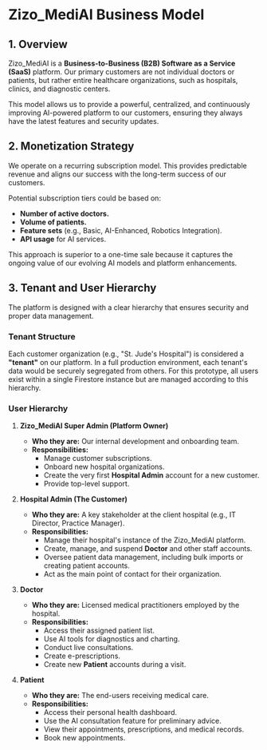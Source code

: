 # Zizo_MediAI Business Model

## 1. Overview

Zizo_MediAI is a **Business-to-Business (B2B) Software as a Service (SaaS)** platform. Our primary customers are not individual doctors or patients, but rather entire healthcare organizations, such as hospitals, clinics, and diagnostic centers.

This model allows us to provide a powerful, centralized, and continuously improving AI-powered platform to our customers, ensuring they always have the latest features and security updates.

## 2. Monetization Strategy

We operate on a recurring subscription model. This provides predictable revenue and aligns our success with the long-term success of our customers.

Potential subscription tiers could be based on:
-   **Number of active doctors.**
-   **Volume of patients.**
-   **Feature sets** (e.g., Basic, AI-Enhanced, Robotics Integration).
-   **API usage** for AI services.

This approach is superior to a one-time sale because it captures the ongoing value of our evolving AI models and platform enhancements.

## 3. Tenant and User Hierarchy

The platform is designed with a clear hierarchy that ensures security and proper data management.

### Tenant Structure
Each customer organization (e.g., "St. Jude's Hospital") is considered a **"tenant"** on our platform. In a full production environment, each tenant's data would be securely segregated from others. For this prototype, all users exist within a single Firestore instance but are managed according to this hierarchy.

### User Hierarchy

1.  **Zizo_MediAI Super Admin (Platform Owner)**
    -   **Who they are:** Our internal development and onboarding team.
    -   **Responsibilities:**
        -   Manage customer subscriptions.
        -   Onboard new hospital organizations.
        -   Create the very first **Hospital Admin** account for a new customer.
        -   Provide top-level support.

2.  **Hospital Admin (The Customer)**
    -   **Who they are:** A key stakeholder at the client hospital (e.g., IT Director, Practice Manager).
    -   **Responsibilities:**
        -   Manage their hospital's instance of the Zizo_MediAI platform.
        -   Create, manage, and suspend **Doctor** and other staff accounts.
        -   Oversee patient data management, including bulk imports or creating patient accounts.
        -   Act as the main point of contact for their organization.

3.  **Doctor**
    -   **Who they are:** Licensed medical practitioners employed by the hospital.
    -   **Responsibilities:**
        -   Access their assigned patient list.
        -   Use AI tools for diagnostics and charting.
        -   Conduct live consultations.
        -   Create e-prescriptions.
        -   Create new **Patient** accounts during a visit.

4.  **Patient**
    -   **Who they are:** The end-users receiving medical care.
    -   **Responsibilities:**
        -   Access their personal health dashboard.
        -   Use the AI consultation feature for preliminary advice.
        -   View their appointments, prescriptions, and medical records.
        -   Book new appointments.
